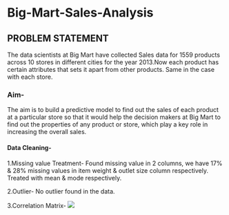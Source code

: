 # Big-Mart-Sales-Analysis

## PROBLEM STATEMENT
The data scientists at Big Mart have collected Sales data for 1559 products across 10 stores in different cities for the year 2013.Now each product has certain attributes that sets it apart from other products. Same in the case with each store.

### Aim-
The aim is to build a predictive model to find out the sales of each product at a particular store so that it would help the decision makers at Big Mart to find out the properties of any product or store, which play a key role in increasing the overall sales.

#### Data Cleaning-
1.Missing value Treatment- Found missing value in 2 columns, we have 17% & 28% missing values in item weight & outlet size column respectively.
Treated with mean & mode respectively.

2.Outlier- No outlier found in the data.

3.Correlation Matrix- 
![](CoorelationMatrix.png)

